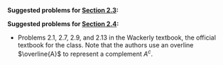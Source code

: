 **Suggested problems for [Section 2.3](https://mml.johnmyersmath.com/stats-book/chapters/prob-spaces.html#a-crash-course-in-set-theory):**

**Suggested problems for [Section 2.4](https://mml.johnmyersmath.com/stats-book/chapters/prob-spaces.html#id1):**

* Problems 2.1, 2.7, 2.9, and 2.13 in the Wackerly textbook, the official textbook for the class. Note that the authors use an overline $\overline{A}$ to represent a complement $A^c$.